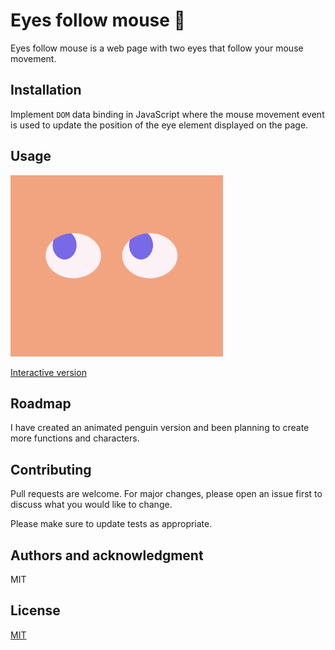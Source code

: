 # Eyes follow mouse 👀

Eyes follow mouse is a web page with two eyes that follow your mouse movement. 

## Installation
Implement `DOM` data binding in JavaScript where the mouse movement event is used to update the position of the eye element displayed on the page.

## Usage
<img src = 'example.png' width="340" height="290"> 

[Interactive version](https://anyapages.github.io/eyes.html)

## Roadmap
I have created an animated penguin version and been planning to create more functions and characters.

## Contributing
Pull requests are welcome. For major changes, please open an issue first to discuss what you would like to change.

Please make sure to update tests as appropriate.

## Authors and acknowledgment
MIT

## License
[MIT](https://github.com/anyapages/eyes/blob/main/LICENSE)
